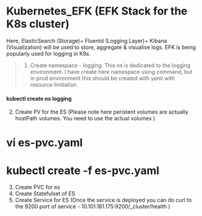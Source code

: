 # Kubernetes_EFK (EFK Stack for the K8s cluster)
Here, ElasticSearch (Storage)+ Fluentd (Logging Layer)+ Kibana (Visualization) will be used to store, aggregate & visualise logs.
EFK is being popularly used for logging in K8s. 

> 1) Create namespace - logging. 
This ns is dedicated to the logging environment. I have create here namespace using command, but in prod environment this should be created with yaml with resource limitation.
#### kubectl create ns logging

2) Create PV for the ES (Please note here peristent volumes are actually hostPath volumes. You need to use the actual volumes ) 
# vi es-pvc.yaml 
# kubectl create -f es-pvc.yaml 

3) Create PVC for es
4) Create Statefulset of ES   
5) Create Service for ES (Once the service is deployed you can do curl to the 9200 port of service - 10.101.181.175:9200/_cluster/health )


